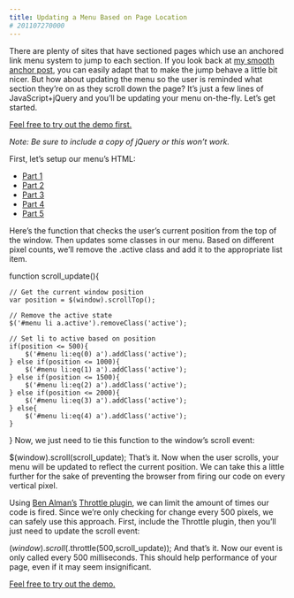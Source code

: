 ```yaml
---
title: Updating a Menu Based on Page Location
# 201107270000
---
```

There are plenty of sites that have sectioned pages which use an anchored link menu system to jump to each section. If you look back at [my smooth anchor post](/articles/smooth-anchors), you can easily adapt that to make the jump behave a little bit nicer. But how about updating the menu so the user is reminded what section they’re on as they scroll down the page? It’s just a few lines of JavaScript+jQuery and you’ll be updating your menu on-the-fly. Let’s get started.

[Feel free to try out the demo first.](http://kenton.me/-/files/demos/scroll.html)

_Note: Be sure to include a copy of jQuery or this won’t work._

First, let’s setup our menu’s HTML:

<ul id="menu">
	<li><a href="#part-1" class="active">Part 1</a></li>
	<li><a href="#part-2">Part 2</a></li>
	<li><a href="#part-3">Part 3</a></li>
	<li><a href="#part-4">Part 4</a></li>
	<li><a href="#part-5">Part 5</a></li>
</ul>
Here’s the function that checks the user’s current position from the top of the window. Then updates some classes in our menu. Based on different pixel counts, we’ll remove the .active class and add it to the appropriate list item.

function scroll_update(){

	// Get the current window position
	var position = $(window).scrollTop();

	// Remove the active state
	$('#menu li a.active').removeClass('active');

	// Set li to active based on position
	if(position <= 500){
		$('#menu li:eq(0) a').addClass('active');
	} else if(position <= 1000){
		$('#menu li:eq(1) a').addClass('active');
	} else if(position <= 1500){
		$('#menu li:eq(2) a').addClass('active');
	} else if(position <= 2000){
		$('#menu li:eq(3) a').addClass('active');
	} else{
		$('#menu li:eq(4) a').addClass('active');
	}
}
Now, we just need to tie this function to the window’s scroll event:

$(window).scroll(scroll_update);
That’s it. Now when the user scrolls, your menu will be updated to reflect the current position. We can take this a little further for the sake of preventing the browser from firing our code on every vertical pixel.

Using [Ben Alman’s](http://benalman.com/) [Throttle plugin](http://benalman.com/projects/jquery-throttle-debounce-plugin/), we can limit the amount of times our code is fired. Since we’re only checking for change every 500 pixels, we can safely use this approach. First, include the Throttle plugin, then you’ll just need to update the scroll event:

$(window).scroll($.throttle(500,scroll_update));
And that’s it. Now our event is only called every 500 milliseconds. This should help performance of your page, even if it may seem insignificant.

[Feel free to try out the demo.](http://kenton.me/-/files/demos/scroll.html)